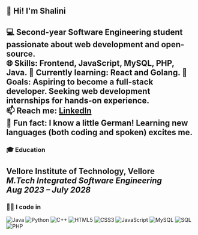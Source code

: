 ## 👋 Hi! I'm Shalini

💻 Second-year Software Engineering student passionate about web development and open-source.  
🌐 **Skills**: Frontend, JavaScript, MySQL, PHP, Java.
🚀 **Currently learning**: React and Golang.
🎯 **Goals**: Aspiring to become a full-stack developer. Seeking web development internships for hands-on experience.  
📫 **Reach me**:  [LinkedIn](https://www.linkedin.com/in/shalinibalaji/)  
🌟 **Fun fact**: I know a little German! Learning new languages (both coding and spoken) excites me.
---

### 🎓 Education

  **Vellore Institute of Technology, Vellore**  
      *M.Tech Integrated Software Engineering*  
      *Aug 2023 – July 2028*
---

### 👨‍💻 I code in

![Java](https://img.shields.io/badge/-Java-007396?logo=java&logoColor=white)
![Python](https://img.shields.io/badge/-Python-3776AB?logo=python&logoColor=white)
![C++](https://img.shields.io/badge/-C++-00599C?logo=c%2B%2B&logoColor=white)
![HTML5](https://img.shields.io/badge/-HTML5-E34F26?logo=html5&logoColor=white)
![CSS3](https://img.shields.io/badge/-CSS3-1572B6?logo=css3&logoColor=white)
![JavaScript](https://img.shields.io/badge/-JavaScript-F7DF1E?logo=javascript&logoColor=black)
![MySQL](https://img.shields.io/badge/-MySQL-4479A1?logo=mysql&logoColor=white)
![SQL](https://img.shields.io/badge/-SQL-003B57?logo=sql&logoColor=white)
![PHP](https://img.shields.io/badge/-PHP-777BB4?logo=php&logoColor=white)




